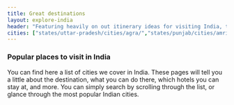```yaml
---
title: Great destinations
layout: explore-india
header: "Featuring heavily on out itinerary ideas for visiting India, these places are destintionas that we know prove consistently popular with our travellers. How you choose to include them in your trip can be tailored into a route that best suits your preferences."
cities: ["states/uttar-pradesh/cities/agra/","states/punjab/cities/amritsar/","http://localhost:1313/states/andaman-and-nicobar/","http://localhost:1313/states/assam/","Kolkata (Calcutta","Chennai","Kochi (Cochin)","Darjeeling","Delhi","Goa","states/rajasthan/cities/jaipur/r","Mumbai (Bombay)","Ranthambore National Park","Shimla","The Backwaters","Varanasi"]
---
```


### Popular places to visit in India

You can find here a list of cities we cover in India. These pages will tell you a little about the destination, what you can do there, which hotels you can stay at, and more. You can simply search by scrolling through the list, or glance through the most popular Indian cities.


